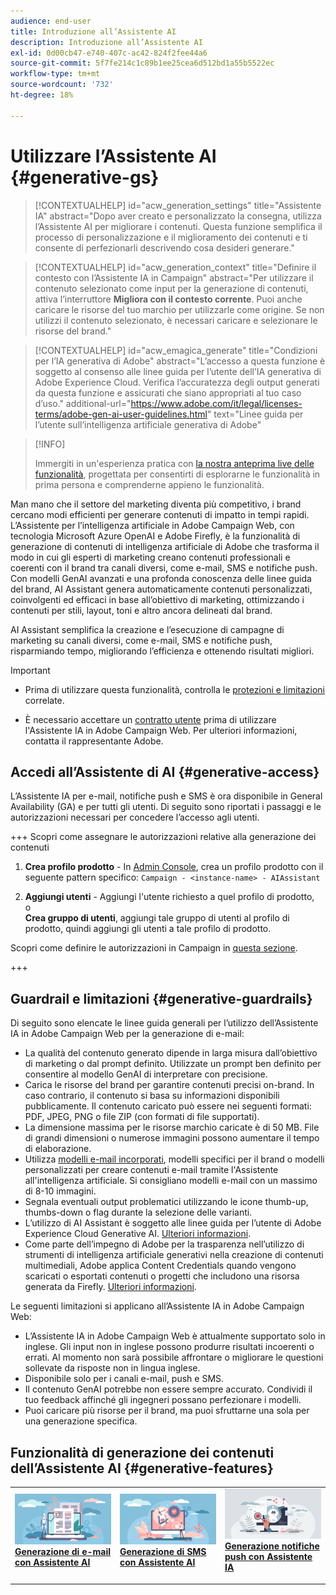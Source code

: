 ```yaml
---
audience: end-user
title: Introduzione all’Assistente AI
description: Introduzione all’Assistente AI
exl-id: 0d00cb47-e740-407c-ac42-824f2fee44a6
source-git-commit: 5f7fe214c1c89b1ee25cea6d512bd1a55b5522ec
workflow-type: tm+mt
source-wordcount: '732'
ht-degree: 18%

---
```


# Utilizzare l’Assistente AI {#generative-gs}

>[!CONTEXTUALHELP]
>id="acw_generation_settings"
>title="Assistente IA"
>abstract="Dopo aver creato e personalizzato la consegna, utilizza l’Assistente AI per migliorare i contenuti. Questa funzione semplifica il processo di personalizzazione e il miglioramento dei contenuti e ti consente di perfezionarli descrivendo cosa desideri generare."

>[!CONTEXTUALHELP]
>id="acw_generation_context"
>title="Definire il contesto con l’Assistente IA in Campaign"
>abstract="Per utilizzare il contenuto selezionato come input per la generazione di contenuti, attiva l’interruttore **Migliora con il contesto corrente**. Puoi anche caricare le risorse del tuo marchio per utilizzarle come origine. Se non utilizzi il contenuto selezionato, è necessari caricare e selezionare le risorse del brand."

>[!CONTEXTUALHELP]
>id="acw_emagica_generate"
>title="Condizioni per l’IA generativa di Adobe"
>abstract="L’accesso a questa funzione è soggetto al consenso alle linee guida per l’utente dell’IA generativa di Adobe Experience Cloud. Verifica l’accuratezza degli output generati da questa funzione e assicurati che siano appropriati al tuo caso d’uso."
>additional-url="https://www.adobe.com/it/legal/licenses-terms/adobe-gen-ai-user-guidelines.html" text="Linee guida per l’utente sull’intelligenza artificiale generativa di Adobe"

>[!INFO]
>
>Immergiti in un&#39;esperienza pratica con [la nostra anteprima live delle funzionalità](https://experienceleague.adobe.com/it/apps/journey-optimizer/ai-assistant-content-accelerator), progettata per consentirti di esplorarne le funzionalità in prima persona e comprenderne appieno le funzionalità.

Man mano che il settore del marketing diventa più competitivo, i brand cercano modi efficienti per generare contenuti di impatto in tempi rapidi. L’Assistente per l’intelligenza artificiale in Adobe Campaign Web, con tecnologia Microsoft Azure OpenAI e Adobe Firefly, è la funzionalità di generazione di contenuti di intelligenza artificiale di Adobe che trasforma il modo in cui gli esperti di marketing creano contenuti professionali e coerenti con il brand tra canali diversi, come e-mail, SMS e notifiche push. Con modelli GenAI avanzati e una profonda conoscenza delle linee guida del brand, AI Assistant genera automaticamente contenuti personalizzati, coinvolgenti ed efficaci in base all’obiettivo di marketing, ottimizzando i contenuti per stili, layout, toni e altro ancora delineati dal brand.

AI Assistant semplifica la creazione e l’esecuzione di campagne di marketing su canali diversi, come e-mail, SMS e notifiche push, risparmiando tempo, migliorando l’efficienza e ottenendo risultati migliori.

>[!IMPORTANT]
>
>* Prima di utilizzare questa funzionalità, controlla le [protezioni e limitazioni](#generative-guardrails) correlate.
>
>* È necessario accettare un [contratto utente](https://www.adobe.com/legal/licenses-terms/adobe-dx-gen-ai-user-guidelines.html) prima di utilizzare l&#39;Assistente IA in Adobe Campaign Web. Per ulteriori informazioni, contatta il rappresentante Adobe.

## Accedi all’Assistente di AI {#generative-access}

L’Assistente IA per e-mail, notifiche push e SMS è ora disponibile in General Availability (GA) e per tutti gli utenti. Di seguito sono riportati i passaggi e le autorizzazioni necessari per concedere l’accesso agli utenti.

+++ Scopri come assegnare le autorizzazioni relative alla generazione dei contenuti

1. **Crea profilo prodotto** - In [Admin Console](https://stage.adminconsole.adobe.com/), crea un profilo prodotto con il seguente pattern specifico:
   `Campaign - <instance-name> - AIAssistant`

1. **Aggiungi utenti** - Aggiungi l&#39;utente richiesto a quel profilo di prodotto,\
   o\
   **Crea gruppo di utenti**, aggiungi tale gruppo di utenti al profilo di prodotto, quindi aggiungi gli utenti a tale profilo di prodotto.

Scopri come definire le autorizzazioni in Campaign in [questa sezione](../get-started/permissions.md).

+++

## Guardrail e limitazioni {#generative-guardrails}

Di seguito sono elencate le linee guida generali per l’utilizzo dell’Assistente IA in Adobe Campaign Web per la generazione di e-mail:

* La qualità del contenuto generato dipende in larga misura dall’obiettivo di marketing o dal prompt definito. Utilizzate un prompt ben definito per consentire al modello GenAI di interpretare con precisione.
* Carica le risorse del brand per garantire contenuti precisi on-brand. In caso contrario, il contenuto si basa su informazioni disponibili pubblicamente. Il contenuto caricato può essere nei seguenti formati: PDF, JPEG, PNG o file ZIP (con formati di file supportati).
* La dimensione massima per le risorse marchio caricate è di 50 MB. File di grandi dimensioni o numerose immagini possono aumentare il tempo di elaborazione.
* Utilizza [modelli e-mail incorporati](../email/create-email-templates.md), modelli specifici per il brand o modelli personalizzati per creare contenuti e-mail tramite l&#39;Assistente all&#39;intelligenza artificiale. Si consigliano modelli e-mail con un massimo di 8-10 immagini.
* Segnala eventuali output problematici utilizzando le icone thumb-up, thumbs-down o flag durante la selezione delle varianti.
* L’utilizzo di AI Assistant è soggetto alle linee guida per l’utente di Adobe Experience Cloud Generative AI. [Ulteriori informazioni](https://www.adobe.com/legal/licenses-terms/adobe-dx-gen-ai-user-guidelines.html).
* Come parte dell’impegno di Adobe per la trasparenza nell’utilizzo di strumenti di intelligenza artificiale generativi nella creazione di contenuti multimediali, Adobe applica Content Credentials quando vengono scaricati o esportati contenuti o progetti che includono una risorsa generata da Firefly. [Ulteriori informazioni](https://helpx.adobe.com/firefly/using/content-credentials.html).

Le seguenti limitazioni si applicano all’Assistente IA in Adobe Campaign Web:

* L’Assistente IA in Adobe Campaign Web è attualmente supportato solo in inglese. Gli input non in inglese possono produrre risultati incoerenti o errati. Al momento non sarà possibile affrontare o migliorare le questioni sollevate da risposte non in lingua inglese.
* Disponibile solo per i canali e-mail, push e SMS.
* Il contenuto GenAI potrebbe non essere sempre accurato. Condividi il tuo feedback affinché gli ingegneri possano perfezionare i modelli.
* Puoi caricare più risorse per il brand, ma puoi sfruttarne una sola per una generazione specifica.

## Funzionalità di generazione dei contenuti dell’Assistente AI {#generative-features}

<table style="table-layout:fixed"><tr style="border: 0;">
<td>
<a href="generative-content.md">
<img alt="[Generazione di e-mail con l’Assistente AI]" src="assets/do-not-localize/text-genai.jpeg">
</a>
<div>
<a href="generative-content.md"><strong>Generazione di e-mail con Assistente AI</strong></a>
</div>
<p>
</td>
<td>
<a href="generative-sms.md">
<img alt="[Generazione di SMS con Assistente IA]" src="assets/do-not-localize/image-genai.jpeg">
</a>
<div><a href="generative-sms.md"><strong>Generazione di SMS con Assistente AI</strong>
</div>
<p>
</td>
<td>
<a href="generative-push.md">
<img alt="[Generazione di notifiche push con Assistente IA]" src="assets/do-not-localize/email-genai.jpeg">
</a>
<div>
<a href="generative-push.md"><strong>Generazione notifiche push con Assistente IA</strong></a>
</div>
<p></td>
</tr></table>